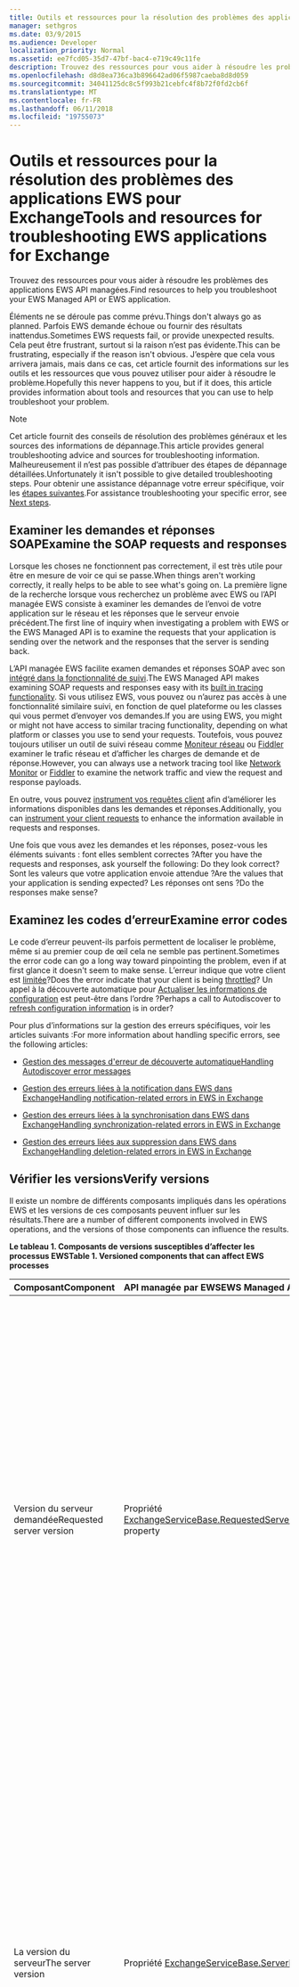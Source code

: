 ```yaml
---
title: Outils et ressources pour la résolution des problèmes des applications EWS pour Exchange
manager: sethgros
ms.date: 03/9/2015
ms.audience: Developer
localization_priority: Normal
ms.assetid: ee7fcd05-35d7-47bf-bac4-e719c49c11fe
description: Trouvez des ressources pour vous aider à résoudre les problèmes des applications EWS API managées.
ms.openlocfilehash: d8d8ea736ca3b896642ad06f5987caeba8d8d059
ms.sourcegitcommit: 34041125dc8c5f993b21cebfc4f8b72f0fd2cb6f
ms.translationtype: MT
ms.contentlocale: fr-FR
ms.lasthandoff: 06/11/2018
ms.locfileid: "19755073"
---
```

# <a name="tools-and-resources-for-troubleshooting-ews-applications-for-exchange"></a><span data-ttu-id="b7c05-103">Outils et ressources pour la résolution des problèmes des applications EWS pour Exchange</span><span class="sxs-lookup"><span data-stu-id="b7c05-103">Tools and resources for troubleshooting EWS applications for Exchange</span></span>

<span data-ttu-id="b7c05-104">Trouvez des ressources pour vous aider à résoudre les problèmes des applications EWS API managées.</span><span class="sxs-lookup"><span data-stu-id="b7c05-104">Find resources to help you troubleshoot your EWS Managed API or EWS application.</span></span>
  
<span data-ttu-id="b7c05-105">Éléments ne se déroule pas comme prévu.</span><span class="sxs-lookup"><span data-stu-id="b7c05-105">Things don't always go as planned.</span></span> <span data-ttu-id="b7c05-106">Parfois EWS demande échoue ou fournir des résultats inattendus.</span><span class="sxs-lookup"><span data-stu-id="b7c05-106">Sometimes EWS requests fail, or provide unexpected results.</span></span> <span data-ttu-id="b7c05-107">Cela peut être frustrant, surtout si la raison n’est pas évidente.</span><span class="sxs-lookup"><span data-stu-id="b7c05-107">This can be frustrating, especially if the reason isn't obvious.</span></span> <span data-ttu-id="b7c05-108">J’espère que cela vous arrivera jamais, mais dans ce cas, cet article fournit des informations sur les outils et les ressources que vous pouvez utiliser pour aider à résoudre le problème.</span><span class="sxs-lookup"><span data-stu-id="b7c05-108">Hopefully this never happens to you, but if it does, this article provides information about tools and resources that you can use to help troubleshoot your problem.</span></span>
  
> [!NOTE]
> <span data-ttu-id="b7c05-109">Cet article fournit des conseils de résolution des problèmes généraux et les sources des informations de dépannage.</span><span class="sxs-lookup"><span data-stu-id="b7c05-109">This article provides general troubleshooting advice and sources for troubleshooting information.</span></span> <span data-ttu-id="b7c05-110">Malheureusement il n’est pas possible d’attribuer des étapes de dépannage détaillées.</span><span class="sxs-lookup"><span data-stu-id="b7c05-110">Unfortunately it isn't possible to give detailed troubleshooting steps.</span></span> <span data-ttu-id="b7c05-111">Pour obtenir une assistance dépannage votre erreur spécifique, voir les [étapes suivantes](#bk_NextSteps).</span><span class="sxs-lookup"><span data-stu-id="b7c05-111">For assistance troubleshooting your specific error, see [Next steps](#bk_NextSteps).</span></span> 
  
## <a name="examine-the-soap-requests-and-responses"></a><span data-ttu-id="b7c05-112">Examiner les demandes et réponses SOAP</span><span class="sxs-lookup"><span data-stu-id="b7c05-112">Examine the SOAP requests and responses</span></span>

<span data-ttu-id="b7c05-113">Lorsque les choses ne fonctionnent pas correctement, il est très utile pour être en mesure de voir ce qui se passe.</span><span class="sxs-lookup"><span data-stu-id="b7c05-113">When things aren't working correctly, it really helps to be able to see what's going on.</span></span> <span data-ttu-id="b7c05-114">La première ligne de la recherche lorsque vous recherchez un problème avec EWS ou l’API managée EWS consiste à examiner les demandes de l’envoi de votre application sur le réseau et les réponses que le serveur envoie précédent.</span><span class="sxs-lookup"><span data-stu-id="b7c05-114">The first line of inquiry when investigating a problem with EWS or the EWS Managed API is to examine the requests that your application is sending over the network and the responses that the server is sending back.</span></span>
  
<span data-ttu-id="b7c05-115">L’API managée EWS facilite examen demandes et réponses SOAP avec son [intégré dans la fonctionnalité de suivi](how-to-trace-requests-responses-to-troubleshoot-ews-managed-api-applications.md).</span><span class="sxs-lookup"><span data-stu-id="b7c05-115">The EWS Managed API makes examining SOAP requests and responses easy with its [built in tracing functionality](how-to-trace-requests-responses-to-troubleshoot-ews-managed-api-applications.md).</span></span> <span data-ttu-id="b7c05-116">Si vous utilisez EWS, vous pouvez ou n’aurez pas accès à une fonctionnalité similaire suivi, en fonction de quel plateforme ou les classes qui vous permet d’envoyer vos demandes.</span><span class="sxs-lookup"><span data-stu-id="b7c05-116">If you are using EWS, you might or might not have access to similar tracing functionality, depending on what platform or classes you use to send your requests.</span></span> <span data-ttu-id="b7c05-117">Toutefois, vous pouvez toujours utiliser un outil de suivi réseau comme [Moniteur réseau](http://www.microsoft.com/en-us/download/details.aspx?id=4865) ou [Fiddler](http://www.telerik.com/fiddler) examiner le trafic réseau et d’afficher les charges de demande et de réponse.</span><span class="sxs-lookup"><span data-stu-id="b7c05-117">However, you can always use a network tracing tool like [Network Monitor](http://www.microsoft.com/en-us/download/details.aspx?id=4865) or [Fiddler](http://www.telerik.com/fiddler) to examine the network traffic and view the request and response payloads.</span></span> 
  
<span data-ttu-id="b7c05-118">En outre, vous pouvez [instrument vos requêtes client](instrumenting-client-requests-for-ews-and-rest-in-exchange.md) afin d’améliorer les informations disponibles dans les demandes et réponses.</span><span class="sxs-lookup"><span data-stu-id="b7c05-118">Additionally, you can [instrument your client requests](instrumenting-client-requests-for-ews-and-rest-in-exchange.md) to enhance the information available in requests and responses.</span></span> 
  
<span data-ttu-id="b7c05-119">Une fois que vous avez les demandes et les réponses, posez-vous les éléments suivants : font elles semblent correctes ?</span><span class="sxs-lookup"><span data-stu-id="b7c05-119">After you have the requests and responses, ask yourself the following: Do they look correct?</span></span> <span data-ttu-id="b7c05-120">Sont les valeurs que votre application envoie attendue ?</span><span class="sxs-lookup"><span data-stu-id="b7c05-120">Are the values that your application is sending expected?</span></span> <span data-ttu-id="b7c05-121">Les réponses ont sens ?</span><span class="sxs-lookup"><span data-stu-id="b7c05-121">Do the responses make sense?</span></span>
  
## <a name="examine-error-codes"></a><span data-ttu-id="b7c05-122">Examinez les codes d’erreur</span><span class="sxs-lookup"><span data-stu-id="b7c05-122">Examine error codes</span></span>

<span data-ttu-id="b7c05-123">Le code d’erreur peuvent-ils parfois permettent de localiser le problème, même si au premier coup de œil cela ne semble pas pertinent.</span><span class="sxs-lookup"><span data-stu-id="b7c05-123">Sometimes the error code can go a long way toward pinpointing the problem, even if at first glance it doesn't seem to make sense.</span></span> <span data-ttu-id="b7c05-124">L’erreur indique que votre client est [limitée](ews-throttling-in-exchange.md)?</span><span class="sxs-lookup"><span data-stu-id="b7c05-124">Does the error indicate that your client is being [throttled](ews-throttling-in-exchange.md)?</span></span> <span data-ttu-id="b7c05-125">Un appel à la découverte automatique pour [Actualiser les informations de configuration](how-to-refresh-configuration-information-by-using-autodiscover.md) est peut-être dans l’ordre ?</span><span class="sxs-lookup"><span data-stu-id="b7c05-125">Perhaps a call to Autodiscover to [refresh configuration information](how-to-refresh-configuration-information-by-using-autodiscover.md) is in order?</span></span> 
  
<span data-ttu-id="b7c05-126">Pour plus d’informations sur la gestion des erreurs spécifiques, voir les articles suivants :</span><span class="sxs-lookup"><span data-stu-id="b7c05-126">For more information about handling specific errors, see the following articles:</span></span>
  
- [<span data-ttu-id="b7c05-127">Gestion des messages d'erreur de découverte automatique</span><span class="sxs-lookup"><span data-stu-id="b7c05-127">Handling Autodiscover error messages</span></span>](handling-autodiscover-error-messages.md)
    
- [<span data-ttu-id="b7c05-128">Gestion des erreurs liées à la notification dans EWS dans Exchange</span><span class="sxs-lookup"><span data-stu-id="b7c05-128">Handling notification-related errors in EWS in Exchange</span></span>](handling-notification-related-errors-in-ews-in-exchange.md)
    
- [<span data-ttu-id="b7c05-129">Gestion des erreurs liées à la synchronisation dans EWS dans Exchange</span><span class="sxs-lookup"><span data-stu-id="b7c05-129">Handling synchronization-related errors in EWS in Exchange</span></span>](handling-synchronization-related-errors-in-ews-in-exchange.md)
    
- [<span data-ttu-id="b7c05-130">Gestion des erreurs liées aux suppression dans EWS dans Exchange</span><span class="sxs-lookup"><span data-stu-id="b7c05-130">Handling deletion-related errors in EWS in Exchange</span></span>](handling-deletion-related-errors-in-ews-in-exchange.md)
    
## <a name="verify-versions"></a><span data-ttu-id="b7c05-131">Vérifier les versions</span><span class="sxs-lookup"><span data-stu-id="b7c05-131">Verify versions</span></span>

<span data-ttu-id="b7c05-132">Il existe un nombre de différents composants impliqués dans les opérations EWS et les versions de ces composants peuvent influer sur les résultats.</span><span class="sxs-lookup"><span data-stu-id="b7c05-132">There are a number of different components involved in EWS operations, and the versions of those components can influence the results.</span></span>
  
<span data-ttu-id="b7c05-133">**Le tableau 1. Composants de versions susceptibles d’affecter les processus EWS**</span><span class="sxs-lookup"><span data-stu-id="b7c05-133">**Table 1. Versioned components that can affect EWS processes**</span></span>

|<span data-ttu-id="b7c05-134">**Composant**</span><span class="sxs-lookup"><span data-stu-id="b7c05-134">**Component**</span></span>|<span data-ttu-id="b7c05-135">**API managée par EWS**</span><span class="sxs-lookup"><span data-stu-id="b7c05-135">**EWS Managed API**</span></span>|<span data-ttu-id="b7c05-136">**EWS**</span><span class="sxs-lookup"><span data-stu-id="b7c05-136">**EWS**</span></span>|<span data-ttu-id="b7c05-137">**Remarques**</span><span class="sxs-lookup"><span data-stu-id="b7c05-137">**Notes**</span></span>|
|:-----|:-----|:-----|:-----|
|<span data-ttu-id="b7c05-138">Version du serveur demandée</span><span class="sxs-lookup"><span data-stu-id="b7c05-138">Requested server version</span></span>  <br/> |<span data-ttu-id="b7c05-139">Propriété [ExchangeServiceBase.RequestedServerVersion](http://msdn.microsoft.com/EN-US/library/microsoft.exchange.webservices.data.exchangeservicebase.requestedserverversion%28v=exchg.80%29.aspx)</span><span class="sxs-lookup"><span data-stu-id="b7c05-139">[ExchangeServiceBase.RequestedServerVersion](http://msdn.microsoft.com/EN-US/library/microsoft.exchange.webservices.data.exchangeservicebase.requestedserverversion%28v=exchg.80%29.aspx) property</span></span>  <br/> |<span data-ttu-id="b7c05-140">Élément [RequestServerVersion](http://msdn.microsoft.com/library/af4032d5-42b3-463e-9d0a-8236d78e5b75%28Office.15%29.aspx)</span><span class="sxs-lookup"><span data-stu-id="b7c05-140">[RequestServerVersion](http://msdn.microsoft.com/library/af4032d5-42b3-463e-9d0a-8236d78e5b75%28Office.15%29.aspx) element</span></span>  <br/> |<span data-ttu-id="b7c05-141">Cette valeur contrôle la version du schéma EWS est utilisée pour traiter la demande EWS.</span><span class="sxs-lookup"><span data-stu-id="b7c05-141">This value controls which version of the EWS schema is used to process the EWS request.</span></span> <span data-ttu-id="b7c05-142">Assurez-vous que la version du schéma spécifiée dans ce champ est significatif pour la demande vous envoyez.</span><span class="sxs-lookup"><span data-stu-id="b7c05-142">Make sure that the schema version specified here makes sense for the request you are sending.</span></span> <span data-ttu-id="b7c05-143">Certaines propriétés et opérations ne sont pas disponibles dans les versions antérieures du schéma.</span><span class="sxs-lookup"><span data-stu-id="b7c05-143">Some properties and operations are not available in earlier versions of the schema.</span></span>  <br/> |
|<span data-ttu-id="b7c05-144">La version du serveur</span><span class="sxs-lookup"><span data-stu-id="b7c05-144">The server version</span></span>  <br/> |<span data-ttu-id="b7c05-145">Propriété [ExchangeServiceBase.ServerInfo](http://msdn.microsoft.com/EN-US/library/microsoft.exchange.webservices.data.exchangeservicebase.serverinfo%28v=exchg.80%29.aspx)</span><span class="sxs-lookup"><span data-stu-id="b7c05-145">[ExchangeServiceBase.ServerInfo](http://msdn.microsoft.com/EN-US/library/microsoft.exchange.webservices.data.exchangeservicebase.serverinfo%28v=exchg.80%29.aspx) property</span></span>  <br/> |<span data-ttu-id="b7c05-146">Élément [ServerVersionInfo](http://msdn.microsoft.com/library/c04a6872-ca27-432b-aac2-36b023d0afc6%28Office.15%29.aspx)</span><span class="sxs-lookup"><span data-stu-id="b7c05-146">[ServerVersionInfo](http://msdn.microsoft.com/library/c04a6872-ca27-432b-aac2-36b023d0afc6%28Office.15%29.aspx) element</span></span>  <br/> |<span data-ttu-id="b7c05-147">Cette valeur est retournée par le serveur dans les réponses EWS et indique la version du serveur qui a traité la réponse.</span><span class="sxs-lookup"><span data-stu-id="b7c05-147">This value is returned by the server in EWS responses, and indicates the version of the server that processed the response.</span></span> <span data-ttu-id="b7c05-148">Assurez-vous que cette valeur est ce que vous attendez.</span><span class="sxs-lookup"><span data-stu-id="b7c05-148">Make sure this value is what you expect.</span></span> <span data-ttu-id="b7c05-149">Si possible, assurez-vous que le serveur Exchange exécute la mise à jour les plus récent pour votre version majeure d’Exchange.</span><span class="sxs-lookup"><span data-stu-id="b7c05-149">If possible, make sure that the Exchange server is running the most recent update for your major version of Exchange.</span></span>  <br/> |
|<span data-ttu-id="b7c05-150">La version de l’API managée EWS</span><span class="sxs-lookup"><span data-stu-id="b7c05-150">The EWS Managed API version</span></span>  <br/> |<span data-ttu-id="b7c05-151">La propriété version de produit du fichier Microsoft.Exchange.WebServices.dll.</span><span class="sxs-lookup"><span data-stu-id="b7c05-151">The Product version property of the Microsoft.Exchange.WebServices.dll file.</span></span>  <br/> |<span data-ttu-id="b7c05-152">Not applicable</span><span class="sxs-lookup"><span data-stu-id="b7c05-152">Not applicable</span></span>  <br/> |<span data-ttu-id="b7c05-153">Si vous utilisez l’API managée EWS, assurez-vous que vous utilisez [la version la plus récente](http://aka.ms/ews-managed-api-readme).</span><span class="sxs-lookup"><span data-stu-id="b7c05-153">If you're using the EWS Managed API, make sure that you are using [the most recent version](http://aka.ms/ews-managed-api-readme).</span></span>  <br/> |
   
## <a name="verify-access"></a><span data-ttu-id="b7c05-154">Vérifier l’accès</span><span class="sxs-lookup"><span data-stu-id="b7c05-154">Verify access</span></span>

<span data-ttu-id="b7c05-155">EWS est activée par défaut, mais [peut être modifié par défaut](how-to-control-access-to-ews-in-exchange.md).</span><span class="sxs-lookup"><span data-stu-id="b7c05-155">EWS is enabled by default, but [defaults can be changed](how-to-control-access-to-ews-in-exchange.md).</span></span> <span data-ttu-id="b7c05-156">Utilisez l’applet de commande [Get-OrganizationConfig](http://technet.microsoft.com/en-us/library/bb124754.aspx) pour vous assurer que EWS est activée sur le serveur et l’applet de commande [Get-CASMailbox](http://technet.microsoft.com/en-us/library/aa997571.aspx) pour vous assurer que EWS est activé pour la boîte aux lettres de l’utilisateur.</span><span class="sxs-lookup"><span data-stu-id="b7c05-156">Use the [Get-OrganizationConfig](http://technet.microsoft.com/en-us/library/bb124754.aspx) cmdlet to make sure that EWS is enabled on the server, and the [Get-CASMailbox](http://technet.microsoft.com/en-us/library/aa997571.aspx) cmdlet to make sure that EWS is enabled for the user's mailbox.</span></span> <span data-ttu-id="b7c05-157">Vérifiez également les deux réponses de l’applet de commande pour un EWS autorisent ou bloquent la liste et vous assurer que votre application n’est pas bloquée à partir de l’aide de EWS.</span><span class="sxs-lookup"><span data-stu-id="b7c05-157">Also check both cmdlet responses for an EWS allow or block list, and make sure that your application isn't blocked from using EWS.</span></span> 
  
<span data-ttu-id="b7c05-158">Vous devez également vérifier que les [paramètres d’authentification par défaut](http://technet.microsoft.com/en-us/library/gg247612%28v=exchg.150%29.aspx) dans le répertoire virtuel EWS n’ont pas été modifiés.</span><span class="sxs-lookup"><span data-stu-id="b7c05-158">You should also verify that the [default authentication settings](http://technet.microsoft.com/en-us/library/gg247612%28v=exchg.150%29.aspx) on the EWS virtual directory have not been modified.</span></span> 
  
## <a name="try-another-ews-client"></a><span data-ttu-id="b7c05-159">Essayer un autre client EWS</span><span class="sxs-lookup"><span data-stu-id="b7c05-159">Try another EWS client</span></span>

<span data-ttu-id="b7c05-160">Il est parfois utile essayer la même requête à partir d’un autre client et comparer les résultats.</span><span class="sxs-lookup"><span data-stu-id="b7c05-160">Sometimes it is helpful to try the same request from another client and compare results.</span></span> <span data-ttu-id="b7c05-161">Si un autre client obtient des résultats différents, quelle est la différence ?</span><span class="sxs-lookup"><span data-stu-id="b7c05-161">If another client gets different results, what is different?</span></span> <span data-ttu-id="b7c05-162">Déterminer quelle est la différence entre une demande réussie et une demande ayant échouée peut aider à expliquer pourquoi une requête particulière est défectueux.</span><span class="sxs-lookup"><span data-stu-id="b7c05-162">Figuring out what is different between a successful request and a failed request can help explain why a particular request is failing.</span></span>
  
<span data-ttu-id="b7c05-163">Si vous pouvez écrire certainement un autre client pour le test, vous n’avez pas besoin !</span><span class="sxs-lookup"><span data-stu-id="b7c05-163">While you can certainly write another client to test with, you don't have to!</span></span> <span data-ttu-id="b7c05-164">[EWSEditor](http://ewseditor.codeplex.com/) est un exemple de client qui utilise les API managées EWS.</span><span class="sxs-lookup"><span data-stu-id="b7c05-164">[EWSEditor](http://ewseditor.codeplex.com/) is a sample client that uses the EWS Managed API and EWS.</span></span> <span data-ttu-id="b7c05-165">Vous pouvez télécharger le client (y compris le code source) et l’utiliser pour essayer les mêmes requêtes sont défectueux dans votre application.</span><span class="sxs-lookup"><span data-stu-id="b7c05-165">You can download the client (including the source code) and use it to try the same requests that are failing in your application.</span></span> 
  
## <a name="examine-iis-logs"></a><span data-ttu-id="b7c05-166">Examiner les journaux IIS</span><span class="sxs-lookup"><span data-stu-id="b7c05-166">Examine IIS logs</span></span>

<span data-ttu-id="b7c05-167">Si vous avez accès au serveur Exchange, la fonctionnalité de journalisation fournie par Internet Information Services (IIS) sur les serveurs d’accès au Client peut fournir plus d’informations sur les échecs.</span><span class="sxs-lookup"><span data-stu-id="b7c05-167">If you have access to the Exchange server, the logging functionality provided by Internet Information Services (IIS) on the Client Access servers can provide more information about failures.</span></span> <span data-ttu-id="b7c05-168">Toutefois, n’oubliez pas que les journaux IIS ne seront utiles si vous recevez une erreur HTTP.</span><span class="sxs-lookup"><span data-stu-id="b7c05-168">However, keep in mind that IIS logs will only be helpful if you are receiving an HTTP error.</span></span>
  
<span data-ttu-id="b7c05-169">IIS fournit deux méthodes de journalisation différentes : [échecs de demandes de suivi](http://www.iis.net/learn/troubleshoot/using-failed-request-tracing/troubleshooting-failed-requests-using-tracing-in-iis)et de [journalisation IIS](http://www.iis.net/learn/manage/provisioning-and-managing-iis/configure-logging-in-iis) .</span><span class="sxs-lookup"><span data-stu-id="b7c05-169">IIS provides two different logging methods: [IIS logging](http://www.iis.net/learn/manage/provisioning-and-managing-iis/configure-logging-in-iis) and [failed requests tracing](http://www.iis.net/learn/troubleshoot/using-failed-request-tracing/troubleshooting-failed-requests-using-tracing-in-iis).</span></span> <span data-ttu-id="b7c05-170">Pour travailler avec les journaux IIS, vous pouvez utiliser [Log Parser Studio](http://blogs.technet.com/b/exchange/archive/2012/03/07/introducing-log-parser-studio.aspx), qui comprend un nombre de requêtes EWS intégrées.</span><span class="sxs-lookup"><span data-stu-id="b7c05-170">To work with IIS logs, you can use [Log Parser Studio](http://blogs.technet.com/b/exchange/archive/2012/03/07/introducing-log-parser-studio.aspx), which includes a number of built-in EWS queries.</span></span>
  
## <a name="next-steps"></a><span data-ttu-id="b7c05-171">Étapes suivantes</span><span class="sxs-lookup"><span data-stu-id="b7c05-171">Next steps</span></span>
<span data-ttu-id="b7c05-172"><a name="bk_NextSteps"> </a></span><span class="sxs-lookup"><span data-stu-id="b7c05-172"></span></span>

<span data-ttu-id="b7c05-173">Maintenant que vous avez appris à utiliser les outils et les ressources que vous pouvez utiliser pour résoudre les problèmes, vous devrez comprendre les informations fournies par ces outils.</span><span class="sxs-lookup"><span data-stu-id="b7c05-173">Now that you've learned about the tools and resources that you can use to troubleshoot, you might need help understanding the information provided by those tools.</span></span> <span data-ttu-id="b7c05-174">Certaines options pour obtenir de l’aide sont les suivantes :</span><span class="sxs-lookup"><span data-stu-id="b7c05-174">The following are some options for getting help:</span></span>
  
- <span data-ttu-id="b7c05-175">[Forum de développement d’Exchange Server sur MSDN](http://social.msdn.microsoft.com/Forums/en-US/home?category=exchangeserver) : poser une question de la Communauté de développement MSDN Exchange Server.</span><span class="sxs-lookup"><span data-stu-id="b7c05-175">[Exchange Server Development forum on MSDN](http://social.msdn.microsoft.com/Forums/en-US/home?category=exchangeserver) — Ask a question of the MSDN Exchange Server development community.</span></span> 
    
- <span data-ttu-id="b7c05-176">[StackOverflow](http://stackoverflow.com/tags/ews) : poser une question de la Communauté StackOverflow.</span><span class="sxs-lookup"><span data-stu-id="b7c05-176">[StackOverflow](http://stackoverflow.com/tags/ews) — Ask a question of the StackOverflow community.</span></span> <span data-ttu-id="b7c05-177">Veillez à ajouter une balise à votre publication avec « ews ».</span><span class="sxs-lookup"><span data-stu-id="b7c05-177">Be sure to tag your post with "ews".</span></span> 
    
- <span data-ttu-id="b7c05-178">[Prise en charge de Microsoft](http://support.microsoft.com/ph/730/en-us) , contactez le support technique Microsoft pour obtenir une assistance.</span><span class="sxs-lookup"><span data-stu-id="b7c05-178">[Microsoft Support](http://support.microsoft.com/ph/730/en-us) — Contact a Microsoft support professional for assistance.</span></span> 
    
## <a name="see-also"></a><span data-ttu-id="b7c05-179">Voir aussi</span><span class="sxs-lookup"><span data-stu-id="b7c05-179">See also</span></span>


<span data-ttu-id="b7c05-180">Voir les articles suivants :</span><span class="sxs-lookup"><span data-stu-id="b7c05-180">See the following articles:</span></span>
  
- [<span data-ttu-id="b7c05-181">Développer des clients de service web pour Exchange</span><span class="sxs-lookup"><span data-stu-id="b7c05-181">Develop web service clients for Exchange</span></span>](develop-web-service-clients-for-exchange.md)
    
- [<span data-ttu-id="b7c05-182">Suivi des demandes et réponses pour dépanner les applications de l’API managée EWS</span><span class="sxs-lookup"><span data-stu-id="b7c05-182">Trace requests and responses to troubleshoot EWS Managed API applications</span></span>](how-to-trace-requests-responses-to-troubleshoot-ews-managed-api-applications.md)
    
- [<span data-ttu-id="b7c05-183">L'instrumentation des demandes du client pour EWS et reste dans Exchange</span><span class="sxs-lookup"><span data-stu-id="b7c05-183">Instrumenting client requests for EWS and REST in Exchange</span></span>](instrumenting-client-requests-for-ews-and-rest-in-exchange.md)
    
- [<span data-ttu-id="b7c05-184">Limitation EWS dans Exchange</span><span class="sxs-lookup"><span data-stu-id="b7c05-184">EWS throttling in Exchange</span></span>](ews-throttling-in-exchange.md)
    
- [<span data-ttu-id="b7c05-185">Actualiser les informations de configuration à l’aide de découverte automatique</span><span class="sxs-lookup"><span data-stu-id="b7c05-185">Refresh configuration information by using Autodiscover</span></span>](how-to-refresh-configuration-information-by-using-autodiscover.md)
    
- [<span data-ttu-id="b7c05-186">Gestion des messages d'erreur de découverte automatique</span><span class="sxs-lookup"><span data-stu-id="b7c05-186">Handling Autodiscover error messages</span></span>](handling-autodiscover-error-messages.md)
    
- [<span data-ttu-id="b7c05-187">Gestion des erreurs liées à la notification dans EWS dans Exchange</span><span class="sxs-lookup"><span data-stu-id="b7c05-187">Handling notification-related errors in EWS in Exchange</span></span>](handling-notification-related-errors-in-ews-in-exchange.md)
    
- [<span data-ttu-id="b7c05-188">Gestion des erreurs liées à la synchronisation dans EWS dans Exchange</span><span class="sxs-lookup"><span data-stu-id="b7c05-188">Handling synchronization-related errors in EWS in Exchange</span></span>](handling-synchronization-related-errors-in-ews-in-exchange.md)
    
- [<span data-ttu-id="b7c05-189">Gestion des erreurs liées aux suppression dans EWS dans Exchange</span><span class="sxs-lookup"><span data-stu-id="b7c05-189">Handling deletion-related errors in EWS in Exchange</span></span>](handling-deletion-related-errors-in-ews-in-exchange.md)
    
- [<span data-ttu-id="b7c05-190">Configuration de l’enregistrement dans IIS</span><span class="sxs-lookup"><span data-stu-id="b7c05-190">Configuring Logging in IIS</span></span>](http://www.iis.net/learn/manage/provisioning-and-managing-iis/configure-logging-in-iis)
    
- [<span data-ttu-id="b7c05-191">Dépannage des échecs de demandes à l’aide de suivi dans IIS 7</span><span class="sxs-lookup"><span data-stu-id="b7c05-191">Troubleshooting Failed Requests Using Tracing in IIS 7</span></span>](http://www.iis.net/learn/troubleshoot/using-failed-request-tracing/troubleshooting-failed-requests-using-tracing-in-iis)
    
- [<span data-ttu-id="b7c05-192">Présentation : Log Parser Studio</span><span class="sxs-lookup"><span data-stu-id="b7c05-192">Introducing: Log Parser Studio</span></span>](http://blogs.technet.com/b/exchange/archive/2012/03/07/introducing-log-parser-studio.aspx)
    
- [<span data-ttu-id="b7c05-193">Paramètres par défaut des répertoires virtuels Exchange</span><span class="sxs-lookup"><span data-stu-id="b7c05-193">Default Settings for Exchange Virtual Directories</span></span>](http://technet.microsoft.com/en-us/library/gg247612%28v=exchg.150%29.aspx)
    
<span data-ttu-id="b7c05-194">Télécharger les éléments suivants :</span><span class="sxs-lookup"><span data-stu-id="b7c05-194">Download the following:</span></span>
  
- [<span data-ttu-id="b7c05-195">Moniteur réseau Microsoft 3.4</span><span class="sxs-lookup"><span data-stu-id="b7c05-195">Microsoft Network Monitor 3.4</span></span>](http://www.microsoft.com/en-us/download/details.aspx?id=4865)
    
- [<span data-ttu-id="b7c05-196">Fiddler</span><span class="sxs-lookup"><span data-stu-id="b7c05-196">Fiddler</span></span>](http://www.telerik.com/fiddler)
    
- [<span data-ttu-id="b7c05-197">EWSEditor</span><span class="sxs-lookup"><span data-stu-id="b7c05-197">EWSEditor</span></span>](http://ewseditor.codeplex.com/)
    
- [<span data-ttu-id="b7c05-198">API gérée Exchange Web Services</span><span class="sxs-lookup"><span data-stu-id="b7c05-198">Exchange Web Services Managed API</span></span>](http://go.microsoft.com/fwlink/?LinkID=255472)
    

